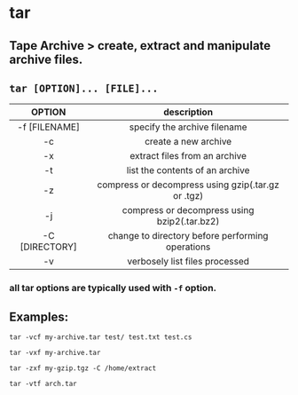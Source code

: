 # tar

**Tape Archive** > create, extract and manipulate archive files.
---

` tar [OPTION]... [FILE]... `
---

| **OPTION** | description |
|:---:|:---:|
| -f [FILENAME] | specify the archive filename <br> |
| -c | create a new archive |
| -x | extract files from an archive |
| -t | list the contents of an archive |
| -z | compress or decompress using gzip(.tar.gz or .tgz) |
| -j | compress or decompress using bzip2(.tar.bz2) |
| -C [DIRECTORY] | change to directory before performing operations |
| -v | verbosely list files processed |

### all tar options are typically used with ` -f ` option.

## Examples:
` tar -vcf my-archive.tar test/ test.txt test.cs `

` tar -vxf my-archive.tar `

` tar -zxf my-gzip.tgz -C /home/extract `

` tar -vtf arch.tar `
